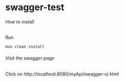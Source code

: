 # swagger-test
###### How to install
Run
```
mvn clean install
```
###### Visit the swagger page
Click on http://localhost:8080/myApi/swagger-ui.html